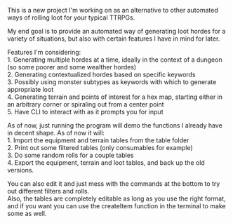 This is a new project I'm working on as an alternative to other automated ways of rolling loot for your typical TTRPGs.  

My end goal is to provide an automated way of generating loot hordes for a variety of situations, but also with certain features I have in mind for later.  

Features I'm considering:  
    1. Generating multiple hordes at a time, ideally in the context of a dungeon (so some poorer and some wealther hordes)    
    2. Generating contextualized hordes based on specific keywords  
    3. Possibly using monster subtypes as keywords with which to generate appropriate loot  
    4. Generating terrain and points of interest for a hex map, starting either in an arbitrary corner or spiraling out from a center point  
    5. Have CLI to interact with as it prompts you for input  

As of now, just running the program will demo the functions I already have in decent shape. As of now it will:  
    1. Import the equipment and terrain tables from the table folder  
    2. Print out some filtered tables (only consumables for example)  
    3. Do some random rolls for a couple tables  
    4. Export the equipment, terrain and loot tables, and back up the old versions.  

You can also edit it and just mess with the commands at the bottom to try out different filters and rolls.  
Also, the tables are completely editable as long as you use the right format, and if you want you can use the createItem function in the terminal to make some as well.
